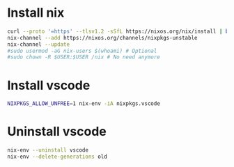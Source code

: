Install nix
=====
```sh
curl --proto '=https' --tlsv1.2 -sSfL https://nixos.org/nix/install | bash
nix-channel --add https://nixos.org/channels/nixpkgs-unstable
nix-channel --update
#sudo usermod -aG nix-users $(whoami) # Optional
#sudo chown -R $USER:$USER /nix # No need anymore
```

Install vscode
=====
```sh
NIXPKGS_ALLOW_UNFREE=1 nix-env -iA nixpkgs.vscode
```

Uninstall vscode
=====
```sh
nix-env --uninstall vscode
nix-env --delete-generations old
```
